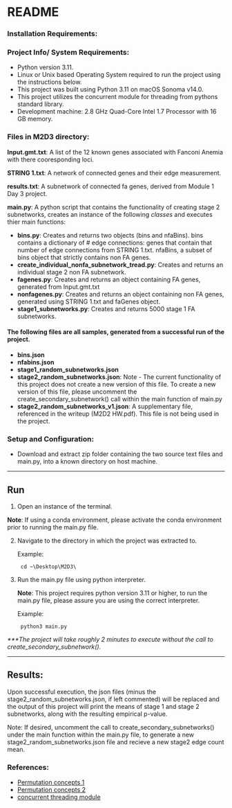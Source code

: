 # README

### Installation Requirements:

### Project Info/ System Requirements:
- Python version 3.11.
- Linux or Unix based Operating System required to run the project using the instructions below.
- This project was built using Python 3.11 on macOS Sonoma v14.0.
- This project utilizes the concurrent module for threading from pythons standard library. 
- Development machine: 2.8 GHz Quad-Core Intel 1.7 Processor with 16 GB memory. 

### Files in M2D3 directory:

**Input.gmt.txt**: A list of the 12 known genes associated with Fanconi Anemia with there cooresponding loci.

**STRING 1.txt**: A network of connected genes and their edge measurement.

**results.txt**: A subnetwork of connected fa genes, derived from Module 1 Day 3 project. 

**main.py**: A python script that contains the functionality of creating stage 2 subnetworks, creates an instance of the following _*classes*_ and executes thier main functions:

- **bins.py**: Creates and returns two objects (bins and nfaBins). bins contains a dictionary of # edge connections: genes that contain that number of edge connections from STRING 1.txt. nfaBins, a subset of bins object that strictly contains non FA genes.
- **create_individual_nonfa_subnetwork_tread.py**: Creates and returns an individual stage 2 non FA subnetwork.
- **fagenes.py**: Creates and returns an object containing FA genes, generated from Input.gmt.txt
- **nonfagenes.py**: Creates and returns an object containing non FA genes, generated using STRING 1.txt and faGenes object.
- **stage1_subnetworks.py**: Creates and returns 5000 stage 1 FA subnetworks.

#### The following files are all samples, generated from a successful run of the project.

- **bins.json**
- **nfabins.json**
- **stage1_random_subnetworks.json**
- **stage2_random_subnetworks.json**: Note - The current functionality of this project does not create a new version of this file. To create a new version of this file, please uncomment the create_secondary_subnetwork() call within the main function of main.py
- **stage2_random_subnetworks_v1.json**: A supplementary file, referenced in the writeup (M2D2 HW.pdf). This file is not being used in the project. 


### Setup and Configuration:

- Download and extract zip folder containing the two source text files and main.py, into a known directory on host machine.

<hr>

## Run

1. Open an instance of the terminal.

**Note**: If using a conda environment, please activate the conda environment prior to running the main.py file.

2. Navigate to the directory in which the project was extracted to.

    Example: 
        
        cd ~\Desktop\M2D3\

3. Run the main.py file using python interpreter.

    **Note**: This project requires python version 3.11 or higher, to run the main.py file, please assure you are using the correct interpreter. 

    Example:

        python3 main.py
_***The project will take roughly 2 minutes to execute without the call to create_secondary_subnetwork()._

<hr>

## Results:

Upon successful execution, the json files (minus the stage2_random_subnetworks.json, if left commented) will be replaced and the output of this project will print the means of stage 1 and stage 2 subnetworks, along with the resulting empirical p-value.

Note: If desired, uncomment the call to create_secondary_subnetworks() under the main function within the main.py file, to generate a new stage2_random_subnetworks.json file and recieve a new stage2 edge count mean. 


### References:

- [Permutation concepts 1](https://towardsdatascience.com/how-to-use-permutation-tests-bacc79f45749)
- [Permutation concepts 2](https://www.jwilber.me/permutationtest/)
- [concurrent threading module](https://docs.python.org/3/library/concurrent.futures.html)
